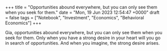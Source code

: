 +++ 
title = "Opportunities abound everywhere, but you can only see them when you seek for them."
date = "Mon, 19 Jun 2023 12:54:47 +0000"
draft = false
tags = ["Notebook", "Investment", "Economics", "Behavioral Economics"]
+++

Gia, opportunities abound everywhere, but you can only see them when you seek for them. Only when you have a strong desire in your heart will you go in search of opportunities. And when you imagine, the strong desire arises.